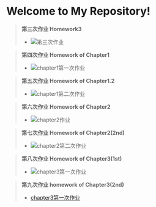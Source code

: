 Welcome to My Repository!
=============================================
>**第三次作业 Homework3**
>- ![第三次作业](https://github.com/Zhicheng-Zhang/computationalphysics_N20133011101211/tree/master/homework3)


>**第四次作业 Homework of Chapter1**
>- ![chapter1第一次作业](https://github.com/Zhicheng-Zhang/computationalphysics_N20133011101211/tree/master/chapter1)

>**第五次作业 Homework of Chapter1.2**
>- ![chapter1第二次作业](https://github.com/Zhicheng-Zhang/computationalphysics_N20133011101211/tree/master/chapter1.2)

>**第六次作业 Homework of Chapter2**
>- ![chapter2作业](https://github.com/Zhicheng-Zhang/computationalphysics_N20133011101211/tree/master/chapter2)

>**第七次作业 Homework of Chapter2(2nd)**
>- ![chapter2第二次作业](https://github.com/Zhicheng-Zhang/computationalphysics_N20133011101211/tree/master/chapter2.2)

>**第八次作业 Homework of Chapter3(1st)**
>- ![chapter3第一次作业](https://github.com/Zhicheng-Zhang/computationalphysics_N20133011101211/tree/master/chapter3.1)

>**第九次作业 homework of Chapter3(2nd)**
>-  [chapter3第一次作业](https://www.zybuluo.com/mdeditor#347040)






